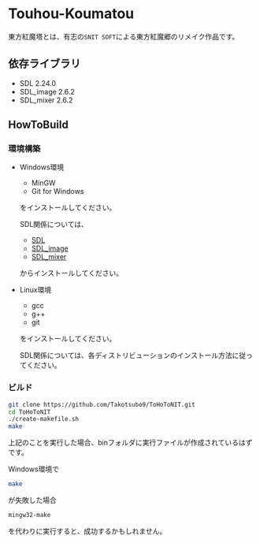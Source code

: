 # Touhou-Koumatou
東方紅魔塔とは、有志の``SNIT SOFT``による東方紅魔郷のリメイク作品です。

## 依存ライブラリ
* SDL 2.24.0
* SDL_image 2.6.2
* SDL_mixer 2.6.2

## HowToBuild
### 環境構築
* Windows環境  
    + MinGW  
    + Git for Windows

    をインストールしてください。
    
    SDL関係については、

    * [SDL](https://github.com/libsdl-org/SDL)
    * [SDL_image](https://github.com/libsdl-org/SDL_image)
    * [SDL_mixer](https://github.com/libsdl-org/SDL_mixer)

    からインストールしてください。

* Linux環境  
    + gcc
    + g++
    + git

    をインストールしてください。

    SDL関係については、各ディストリビューションのインストール方法に従ってください。


### ビルド
```sh
git clone https://github.com/Takotsubo9/ToHoToNIT.git
cd ToHoToNIT
./create-makefile.sh
make
```
上記のことを実行した場合、binフォルダに実行ファイルが作成されているはずです。

Windows環境で
```sh
make
```
が失敗した場合
```sh
mingw32-make
```
を代わりに実行すると、成功するかもしれません。
